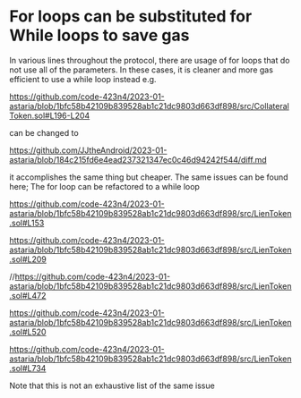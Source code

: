 # For loops can be substituted for While loops to save gas 
In various lines throughout the protocol, there are usage of for loops that do not use all of the parameters. In these cases, it is cleaner and more gas efficient to use a while loop instead e.g.

https://github.com/code-423n4/2023-01-astaria/blob/1bfc58b42109b839528ab1c21dc9803d663df898/src/CollateralToken.sol#L196-L204

can be changed to 

https://github.com/JJtheAndroid/2023-01-astaria/blob/184c215fd6e4ead237321347ec0c46d94242f544/diff.md


it accomplishes the same thing but cheaper. The same issues can be found here; The for loop can be refactored to a while loop 

https://github.com/code-423n4/2023-01-astaria/blob/1bfc58b42109b839528ab1c21dc9803d663df898/src/LienToken.sol#L153

https://github.com/code-423n4/2023-01-astaria/blob/1bfc58b42109b839528ab1c21dc9803d663df898/src/LienToken.sol#L209

//https://github.com/code-423n4/2023-01-astaria/blob/1bfc58b42109b839528ab1c21dc9803d663df898/src/LienToken.sol#L472

https://github.com/code-423n4/2023-01-astaria/blob/1bfc58b42109b839528ab1c21dc9803d663df898/src/LienToken.sol#L520

https://github.com/code-423n4/2023-01-astaria/blob/1bfc58b42109b839528ab1c21dc9803d663df898/src/LienToken.sol#L734

Note that this is not an exhaustive list of the same issue 











